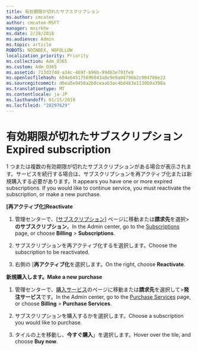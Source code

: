 ```yaml
---
title: 有効期限が切れたサブスクリプション
ms.author: cmcatee
author: cmcatee-MSFT
manager: mnirkhe
ms.date: 2/28/2018
ms.audience: Admin
ms.topic: article
ROBOTS: NOINDEX, NOFOLLOW
localization_priority: Priority
ms.collection: Adm_O365
ms.custom: Adm_O365
ms.assetid: 713d37dd-a34c-469f-b96b-99d63e793fe9
ms.openlocfilehash: 604e645175696043a8e9e9a0d796b2c904786e23
ms.sourcegitcommit: d6ea5e9458a2b8ceaab3ac4bd483e1130b9a398a
ms.translationtype: MT
ms.contentlocale: ja-JP
ms.lasthandoff: 01/15/2019
ms.locfileid: "28297629"
---
```

# <a name="expired-subscription"></a><span data-ttu-id="8a796-102">有効期限が切れたサブスクリプション</span><span class="sxs-lookup"><span data-stu-id="8a796-102">Expired subscription</span></span>

<span data-ttu-id="8a796-p101">1 つまたは複数の有効期限が切れたサブスクリプションがある場合が表示されます。サービスを続行する場合は、サブスクリプションを再アクティブ化または新規購入する必要があります。</span><span class="sxs-lookup"><span data-stu-id="8a796-p101">It appears you have one or more expired subscriptions. If you would like to continue service, you must reactivate the subscription, or make a new purchase.</span></span>
  
 <span data-ttu-id="8a796-105">**[再アクティブ化]**</span><span class="sxs-lookup"><span data-stu-id="8a796-105">**Reactivate**</span></span>
  
1. <span data-ttu-id="8a796-106">管理センターで、[[サブスクリプション](https://go.microsoft.com/fwlink/p/?linkid=842054)] ページに移動または**請求先**を選択\>**のサブスクリプション**。</span><span class="sxs-lookup"><span data-stu-id="8a796-106">In the Admin center, go to the [Subscriptions](https://go.microsoft.com/fwlink/p/?linkid=842054) page, or choose **Billing** \> **Subscriptions**.</span></span>
    
2. <span data-ttu-id="8a796-107">サブスクリプションを再アクティブ化するを選択します。</span><span class="sxs-lookup"><span data-stu-id="8a796-107">Choose the subscription to be reactivated.</span></span>
    
3. <span data-ttu-id="8a796-108">右側の [**再アクティブ化**を選択します。</span><span class="sxs-lookup"><span data-stu-id="8a796-108">On the right, choose **Reactivate**.</span></span>
    
 <span data-ttu-id="8a796-109">**新規購入します。**</span><span class="sxs-lookup"><span data-stu-id="8a796-109">**Make a new purchase**</span></span>
  
1. <span data-ttu-id="8a796-110">管理センターで、[購入サービス](https://go.microsoft.com/fwlink/p/?linkid=868433)のページに移動または**請求先**を選択して\>**発注サービス**です。</span><span class="sxs-lookup"><span data-stu-id="8a796-110">In the Admin center, go to the [Purchase Services](https://go.microsoft.com/fwlink/p/?linkid=868433) page, or choose **Billing** \> **Purchase Services**.</span></span>
    
2. <span data-ttu-id="8a796-111">サブスクリプションを購入するかを選択します。</span><span class="sxs-lookup"><span data-stu-id="8a796-111">Choose a subscription you would like to purchase.</span></span>
    
3. <span data-ttu-id="8a796-112">タイルの上を移動し、**今すぐ購入**」を選択します。</span><span class="sxs-lookup"><span data-stu-id="8a796-112">Hover over the tile, and choose **Buy now**.</span></span>
    

